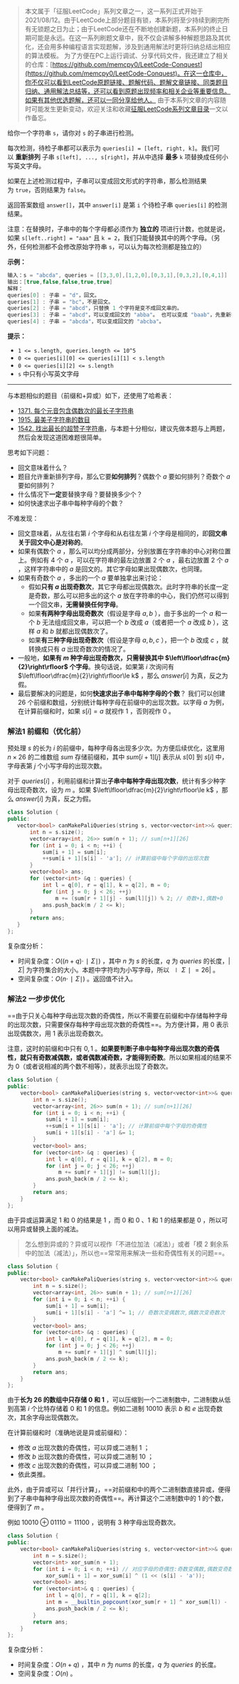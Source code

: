 > 本文属于「征服LeetCode」系列文章之一，这一系列正式开始于2021/08/12。由于LeetCode上部分题目有锁，本系列将至少持续到刷完所有无锁题之日为止；由于LeetCode还在不断地创建新题，本系列的终止日期可能是永远。在这一系列刷题文章中，我不仅会讲解多种解题思路及其优化，还会用多种编程语言实现题解，涉及到通用解法时更将归纳总结出相应的算法模板。
> <b></b>
> 为了方便在PC上运行调试、分享代码文件，我还建立了相关的仓库：[https://github.com/memcpy0/LeetCode-Conquest](https://github.com/memcpy0/LeetCode-Conquest)。在这一仓库中，你不仅可以看到LeetCode原题链接、题解代码、题解文章链接、同类题目归纳、通用解法总结等，还可以看到原题出现频率和相关企业等重要信息。如果有其他优选题解，还可以一同分享给他人。
> <b></b>
> 由于本系列文章的内容随时可能发生更新变动，欢迎关注和收藏[征服LeetCode系列文章目录](https://memcpy0.blog.csdn.net/article/details/119656559)一文以作备忘。

给你一个字符串 `s`，请你对 `s` 的子串进行检测。

每次检测，待检子串都可以表示为 `queries[i] = [left, right, k]`。我们可以 **重新排列** 子串 `s[left], ..., s[right]`，并从中选择 **最多** `k` 项替换成任何小写英文字母。 

如果在上述检测过程中，子串可以变成回文形式的字符串，那么检测结果为 `true`，否则结果为 `false`。

返回答案数组 `answer[]`，其中 `answer[i]` 是第 `i` 个待检子串 `queries[i]` 的检测结果。

注意：在替换时，子串中的每个字母都必须作为 **独立的** 项进行计数，也就是说，如果 `s[left..right] = "aaa"` 且 `k = 2`，我们只能替换其中的两个字母。（另外，任何检测都不会修改原始字符串 `s`，可以认为每次检测都是独立的）

**示例：**
```java
输入：s = "abcda", queries = [[3,3,0],[1,2,0],[0,3,1],[0,3,2],[0,4,1]]
输出：[true,false,false,true,true]
解释：
queries[0] : 子串 = "d"，回文。
queries[1] : 子串 = "bc"，不是回文。
queries[2] : 子串 = "abcd"，只替换 1 个字符是变不成回文串的。
queries[3] : 子串 = "abcd"，可以变成回文的 "abba"。 也可以变成 "baab"，先重新排序变成 "bacd"，然后把 "cd" 替换为 "ab"。
queries[4] : 子串 = "abcda"，可以变成回文的 "abcba"。
```
**提示：**
- `1 <= s.length, queries.length <= 10^5`
- `0 <= queries[i][0] <= queries[i][1] < s.length`
- `0 <= queries[i][2] <= s.length`
- `s` 中只有小写英文字母

---
与本题相似的题目（前缀和+异或）如下，还使用了哈希表：
- [1371. 每个元音包含偶数次的最长子字符串](https://leetcode.cn/problems/find-the-longest-substring-containing-vowels-in-even-counts/)
- [1915. 最美子字符串的数目](https://leetcode.cn/problems/number-of-wonderful-substrings/) 
- [1542. 找出最长的超赞子字符串](https://leetcode.cn/problems/find-longest-awesome-substring/)，与本题十分相似，建议先做本题与上两题，然后会发现这道困难题很简单。
 
思考如下问题：
- 回文意味着什么？
- 题目允许重新排列字母，那么它要**如何排列**？偶数个 $a$ 要如何排列？奇数个 $a$ 要如何排列？
- 什么情况下**一定**要替换字母？要替换多少个？
- 如何快速求出子串中每种字母的个数？

不难发现：
- 回文意味着，从左往右第 $i$ 个字母和从右往左第 $i$ 个字母是相同的，即**回文串关于回文中心是对称的**。
- 如果有偶数个 $a$ ，那么可以均分成两部分，分别放置在字符串的中心对称位置上。例如有 $4$ 个 $a$ ，可以在字符串的最左边放置 $2$ 个 $a$ ，最右边放置 $2$ 个 $a$ ，这样字符串中的 $a$ 是回文的。其它字母如果出现偶数次，也同理。
- 如果有奇数个 $a$ ，多出的一个 $a$ 要单独拿出来讨论：
    - 假如**只有 $a$ 出现奇数次**，其它字母都出现偶数次。此时字符串的长度一定是奇数，那么可以把多出的这个 $a$ 放在字符串的中心，我们仍然可以得到一个回文串，**无需替换任何字母**。
    - 如果**有两种字母出现奇数次**（假设是字母 $a,b$ ），由于多出的一个 $a$ 和一个 $b$ 无法组成回文串，可以把一个 $b$ 改成 $a$（或者把一个 $a$ 改成 $b$ ），这样 $a$ 和 $b$ 就都出现偶数次了。
    - 如果**有三种字母出现奇数次**（假设是字母 $a,b,c$ ），把一个 $b$ 改成 $c$ ，就转换成只有 $a$ 出现奇数次的情况了。
- 一般地，**如果有 $m$ 种字母出现奇数次，只需替换其中 $\left\lfloor\dfrac{m}{2}\right\rfloor$ 个字母**。换句话说，如果第 $i$ 次询问有 $\left\lfloor\dfrac{m}{2}\right\rfloor\le k$ ，那么 $answer[i]$ 为真，反之为假。
- 最后要解决的问题是，如何**快速求出子串中每种字母的个数**？
    我们可以创建 $26$ 个前缀和数组，分别统计每种字母在前缀中的出现次数。以字母 $a$ 为例，在计算前缀和时，如果 $s[i]=a$ 就视作 $1$ ，否则视作 $0$ 。

### 解法1 前缀和（优化前）
预处理 $s$ 的长为 $i$ 的前缀中，每种字母各出现多少次。为方便后续优化，这里用 $n\times 26$ 的二维数组 $sum$ 存储前缀和，其中 $sum[i+1][j]$ 表示从 $s[0]$ 到 $s[i]$ 中，字母表第 $j$ 个小写字母的出现次数。

对于 $queries[i]$ ，利用前缀和计算出**子串中每种字母出现次数**，统计有多少种字母出现奇数次，设为 $m$ 。如果 $\left\lfloor\dfrac{m}{2}\right\rfloor\le k$ ，那么 $answer[i]$ 为真，反之为假。
 ```cpp
class Solution {
public:
    vector<bool> canMakePaliQueries(string s, vector<vector<int>>& queries) {
        int n = s.size();
        vector<array<int, 26>> sum(n + 1); // sum[n+1][26]
        for (int i = 0; i < n; ++i) {
            sum[i + 1] = sum[i];
            ++sum[i + 1][s[i] - 'a']; // 计算前缀中每个字母的出现次数
        }
        vector<bool> ans;
        for (vector<int> &q : queries) {
            int l = q[0], r = q[1], k = q[2], m = 0;
            for (int j = 0; j < 26; ++j)
                m += (sum[r + 1][j] - sum[l][j]) % 2; // 奇数+1,偶数+0
            ans.push_back(m / 2 <= k);
        }
        return ans;
    }
};
```
复杂度分析：
- 时间复杂度：$O((n+q)⋅∣Σ∣)$ ，其中 $n$ 为 $s$ 的长度，$q$ 为 $queries$ 的长度，$|\Sigma|$ 为字符集合的大小。本题中字符均为小写字母，所以 $∣Σ∣=26|$ 。
- 空间复杂度：$O(n⋅∣Σ∣)$ 。返回值不计入。

### 解法2 一步步优化
==由于只关心每种字母出现次数的奇偶性，所以不需要在前缀和中存储每种字母的出现次数，只需要保存每种字母出现次数的奇偶性==。为方便计算，用 $0$ 表示出现偶数次，用 $1$ 表示出现奇数次。

注意，这时的前缀和中只有 $0, 1$ 。**如果要判断子串中每种字母出现次数的奇偶性，就只有奇数减偶数，或者偶数减奇数，才能得到奇数**。所以如果相减的结果不为 $0$（或者说相减的两个数不相等），就表示出现了奇数次。
```cpp
class Solution {
public:
    vector<bool> canMakePaliQueries(string s, vector<vector<int>>& queries) {
        int n = s.size();
        vector<array<int, 26>> sum(n + 1); // sum[n+1][26]
        for (int i = 0; i < n; ++i) {
            sum[i + 1] = sum[i];
            ++sum[i + 1][s[i] - 'a']; // 计算前缀中每个字母的奇偶性
            sum[i + 1][s[i] - 'a'] &= 1;
        }
        vector<bool> ans;
        for (vector<int> &q : queries) {
            int l = q[0], r = q[1], k = q[2], m = 0;
            for (int j = 0; j < 26; ++j)
                m += sum[r + 1][j] != sum[l][j];
            ans.push_back(m / 2 <= k);
        }
        return ans;
    }
};
```
由于异或运算满足 $1$ 和 $0$ 的结果是 $1$ ，而 $0$ 和 $0$ 、$1$ 和 $1$ 的结果都是 $0$ ，所以可以用异或替换上面的减法。
> 怎么想到异或的？异或可以视作「不进位加法（减法）」或者「模 $2$ 剩余系中的加法（减法）」，所以也==常常用来解决一些和奇偶性有关的问题==。
```cpp
class Solution {
public:
    vector<bool> canMakePaliQueries(string s, vector<vector<int>>& queries) {
        int n = s.size();
        vector<array<int, 26>> sum(n + 1); // sum[n+1][26]
        for (int i = 0; i < n; ++i) {
            sum[i + 1] = sum[i]; 
            sum[i + 1][s[i] - 'a'] ^= 1; // 奇数次变偶数次,偶数次变奇数次
        }
        vector<bool> ans;
        for (vector<int> &q : queries) {
            int l = q[0], r = q[1], k = q[2], m = 0;
            for (int j = 0; j < 26; ++j)
                m += sum[r + 1][j] ^ sum[l][j];
            ans.push_back(m / 2 <= k);
        }
        return ans;
    }
};
```
由于**长为 $26$ 的数组中只存储 $0$ 和 $1$** ，可以压缩到一个二进制数中，二进制数从低到高第 $i$ 个比特存储着 $0$ 和 $1$ 的信息。例如二进制 $10010$ 表示 $b$ 和 $e$ 出现奇数次，其余字母出现偶数次。

在计算前缀和时（准确地说是异或前缀和）：
- 修改 $a$ 出现次数的奇偶性，可以异或二进制 $1$ ；
- 修改 $b$ 出现次数的奇偶性，可以异或二进制 $10$ ；
- 修改 $c$ 出现次数的奇偶性，可以异或二进制 $100$ ；
- 依此类推。

此外，由于异或可以「并行计算」，==对前缀和中的两个二进制数直接异或，便得到了子串中每种字母出现次数的奇偶性==。再计算这个二进制数中的 $1$ 的个数，便得到了 $m$ 。

例如 $10010⊕01110=11100$ ，说明有 $3$ 种字母出现奇数次。
```cpp
class Solution {
public:
    vector<bool> canMakePaliQueries(string s, vector<vector<int>>& queries) {
        int n = s.size();
        vector<int> xor_sum(n + 1);
        for (int i = 0; i < n; ++i) // 对应字母的奇偶性:奇数变偶数,偶数变奇数
            xor_sum[i + 1] = xor_sum[i] ^ (1 << (s[i] - 'a')); 
        vector<bool> ans;
        for (vector<int>& q : queries) {
            int l = q[0], r = q[1], k = q[2]; 
            int m = __builtin_popcount(xor_sum[r + 1] ^ xor_sum[l]) - ((r - l + 1) & 1); 
            ans.push_back(m / 2 <= k);
        }
        return ans;
    }
};
```
复杂度分析：
- 时间复杂度：$O(n+q)$ ，其中 $n$ 为 $nums$ 的长度，$q$ 为 $queries$ 的长度。
- 空间复杂度：$O(n)$ 。

 
 